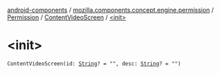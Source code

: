 [android-components](../../../index.md) / [mozilla.components.concept.engine.permission](../../index.md) / [Permission](../index.md) / [ContentVideoScreen](index.md) / [&lt;init&gt;](./-init-.md)

# &lt;init&gt;

`ContentVideoScreen(id: `[`String`](https://kotlinlang.org/api/latest/jvm/stdlib/kotlin/-string/index.html)`? = "", desc: `[`String`](https://kotlinlang.org/api/latest/jvm/stdlib/kotlin/-string/index.html)`? = "")`